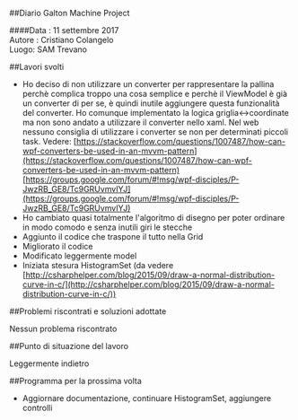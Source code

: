 ##Diario Galton Machine Project

####Data : 11 settembre 2017 <br> Autore : Cristiano Colangelo <br> Luogo: SAM Trevano

##Lavori svolti

- Ho deciso di non utilizzare un converter per rappresentare la pallina perchè complica troppo una cosa semplice e perchè il ViewModel è già un converter di per se, è quindi inutile aggiungere questa funzionalità del converter. Ho comunque implementato la logica griglia<->coordinate ma non sono andato a utilizzare il converter nello xaml. Nel web nessuno consiglia di utilizzare i converter se non per determinati piccoli task. Vedere: [https://stackoverflow.com/questions/1007487/how-can-wpf-converters-be-used-in-an-mvvm-pattern](https://stackoverflow.com/questions/1007487/how-can-wpf-converters-be-used-in-an-mvvm-pattern) <br> [https://groups.google.com/forum/#!msg/wpf-disciples/P-JwzRB_GE8/Tc9GRUvmvIYJ](https://groups.google.com/forum/#!msg/wpf-disciples/P-JwzRB_GE8/Tc9GRUvmvIYJ)
- Ho cambiato quasi totalmente l'algoritmo di disegno per poter ordinare in modo comodo e senza inutili giri le stecche 
- Aggiunto il codice che traspone il tutto nella Grid
- Migliorato il codice
- Modificato leggermente model
- Iniziata stesura HistogramSet (da vedere [http://csharphelper.com/blog/2015/09/draw-a-normal-distribution-curve-in-c/](http://csharphelper.com/blog/2015/09/draw-a-normal-distribution-curve-in-c/))

##Problemi riscontrati e soluzioni adottate

Nessun problema riscontrato

##Punto di situazione del lavoro

Leggermente indietro

##Programma per la prossima volta

- Aggiornare documentazione, continuare HistogramSet, aggiungere controlli